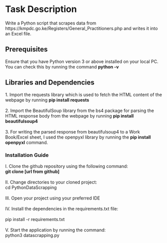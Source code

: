 <h1>Task Description</h1>
Write a Python script that scrapes data from https://kmpdc.go.ke/Registers/General_Practitioners.php and writes it into an Excel file.<br>
<h2>Prerequisites</h2>
Ensure that you have Python version 3 or above installed on your local PC. You can check this by running the command <b>python -v</b><br>
<h2>Libraries and Dependencies</h2>
1. Import the requests library which is used to fetch the HTML content of the webpage by running <b>pip install requests</b><br><br>
2. Import the BeautifulSoup library from the bs4 package for parsing the HTML response body from the webpage by running <b>pip install beautifulsoup4</b><br><br>
3. For writing the parsed response from beautifulsoup4 to a Work Book/Excel sheet, I used the openpyxl library by running the <b>pip install openpyxl</b> command.<br>

<h3>Installation Guide</h3>
I. Clone the github repository using the following command: <br>
<b>git clone [url from github]</b><br><br>
II. Change directories to your cloned project: <br>
cd PythonDataScrapping<br><br>
III. Open your project using your preferred IDE <br><br>
IV. Install the dependencies in the requirements.txt file: <br><br>
pip install -r requirements.txt<br><br>
V. Start the application by running the command:<br>
python3 datascrapping.py

